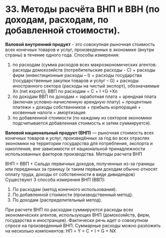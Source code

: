 # 33. Методы расчёта ВНП и ВВН (по доходам, расходам, по добавленной стоимости).

**Валовой внутренний продукт** - это совокупная рыночная стоимость всех конечных товаров и услуг, произведенных в экономике (внутри страны) в течение одного года.
Способы измерения:

1. по расходам (сумма расходов всех макроэкономических агентов: расходы домохозяйств (потребительские расходы - С) + расходы фирм (инвестиционные расходы – I) + расходы государства (государственные закупки товаров и услуг – G) + расходы иностранного сектора (расходы на чистый экспорт), обозначаемые Xn (net export));
ВВП по расходам = С + I +G +Xn
2. по доходам
ВВП по доходам = заработная плата + арендная плата (включая условно-начисленную арендную плату) + процентные платежи + доходы собственников + прибыль корпораций + косвенные налоги + амортизация
3. по добавленной стоимости (по каждому из секторов экономики подсчитывается добавленная стоимость и затем суммируется).

**Валовой национальный продукт (ВНП)** — рыночная стоимость всех конечных товаров и услуг, произведённых за год во всех отраслях экономики на территории государства для потребления, экспорта и накопления, вне зависимости от национальной принадлежности использованных факторов производства.
Методы расчета ВНП

ВНП = ВВП + Сальдо первичных доходов, полученных из-за границы или переданных за границу (к таким первым доходам обычно относят оплату труда, доходы от собственности в виде дивидендов)
Существуют 3 способа измерения ВНП (ВВП):

1. По расходам (метод конечного использования).
2. По добавленной стоимости (производственный метод).
3. По доходам (распределительный метод).

При расчете ВНП по расходам суммируются расходы всех экономических агентов, использующих ВНП (домохозяйств, фирм, государства и иностранцев). Фактически речь идет о совокупном спросе на произведенный ВНП.
Суммарные расходы можно разложить на несколько компонентов:
НП = Y = C + I + G + NX
